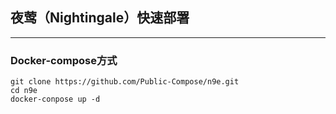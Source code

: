 ## 夜莺（Nightingale）快速部署

---

### Docker-compose方式

```shell
git clone https://github.com/Public-Compose/n9e.git
cd n9e
docker-conpose up -d
```

